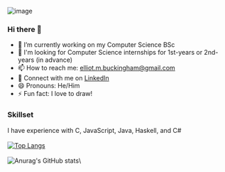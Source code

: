 ![image](https://user-images.githubusercontent.com/45922387/156374350-c1024444-aedf-4f9b-b1a5-6f17095634e1.png)
### Hi there 👋
- 🔭 I’m currently working on my Computer Science BSc 
- 👋 I'm looking for Computer Science internships for 1st-years or 2nd-years (in advance)
- 📫 How to reach me: elliot.m.buckingham@gmail.com
- 🔗 Connect with me on [LinkedIn](https://www.linkedin.com/in/elliot-buckingham-1a595a19a/)
- 😄 Pronouns: He/Him
- ⚡ Fun fact: I love to draw!
### Skillset
I have experience with C, JavaScript, Java, Haskell, and C#\
\
[![Top Langs](https://github-readme-stats.vercel.app/api/top-langs/?username=elliot-mb&layout=compact&exclude_repo=elliot-mb,elliot-mb.github.io,seihou-catalogue,cloud-docs,audio-visualiser)](https://github.com/anuraghazra/github-readme-stats)
\
\
![Anurag's GitHub stats](https://github-readme-stats.vercel.app/api?username=elliot-mb&show_icons=true)\






